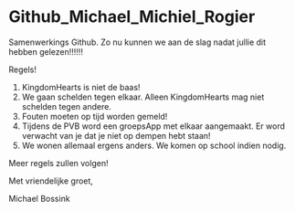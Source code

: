Github_Michael_Michiel_Rogier
=============================

Samenwerkings Github. Zo nu kunnen we aan de slag nadat jullie dit hebben gelezen!!!!!!

Regels!

1. KingdomHearts is niet de baas!
2. We gaan schelden tegen elkaar. Alleen KingdomHearts mag niet schelden tegen andere.
3. Fouten moeten op tijd worden gemeld!
4. Tijdens de PVB word een groepsApp met elkaar aangemaakt. Er word verwacht van je dat je niet op dempen hebt staan!
5. We wonen allemaal ergens anders. We komen op school indien nodig.

Meer regels zullen volgen!

Met vriendelijke groet,

Michael Bossink
